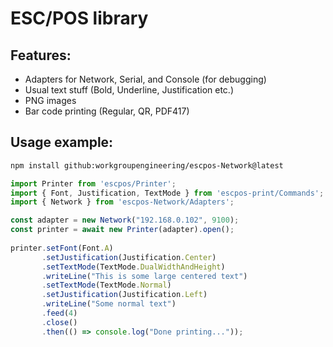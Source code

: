 # ESC/POS library

## Features:
- Adapters for Network, Serial, and Console (for debugging)
- Usual text stuff (Bold, Underline, Justification etc.)
- PNG images
- Bar code printing (Regular, QR, PDF417)
                           
## Usage example:

```bash
npm install github:workgroupengineering/escpos-Network@latest
```

```javascript
import Printer from 'escpos/Printer';
import { Font, Justification, TextMode } from 'escpos-print/Commands';
import { Network } from 'escpos-Network/Adapters';

const adapter = new Network("192.168.0.102", 9100);
const printer = await new Printer(adapter).open();
                           
printer.setFont(Font.A)
       .setJustification(Justification.Center)
       .setTextMode(TextMode.DualWidthAndHeight)
       .writeLine("This is some large centered text")
       .setTextMode(TextMode.Normal)
       .setJustification(Justification.Left)
       .writeLine("Some normal text")
       .feed(4)
       .close()
       .then(() => console.log("Done printing..."));
```
